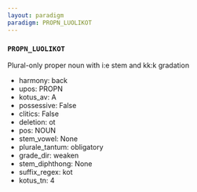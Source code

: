 ```yaml
---
layout: paradigm
paradigm: PROPN_LUOLIKOT
---
```

### ` PROPN_LUOLIKOT `

Plural-only proper noun with i:e stem and kk:k gradation
* harmony: back
* upos: PROPN
* kotus_av: A
* possessive: False
* clitics: False
* deletion: ot
* pos: NOUN
* stem_vowel: None
* plurale_tantum: obligatory
* grade_dir: weaken
* stem_diphthong: None
* suffix_regex: kot
* kotus_tn: 4
